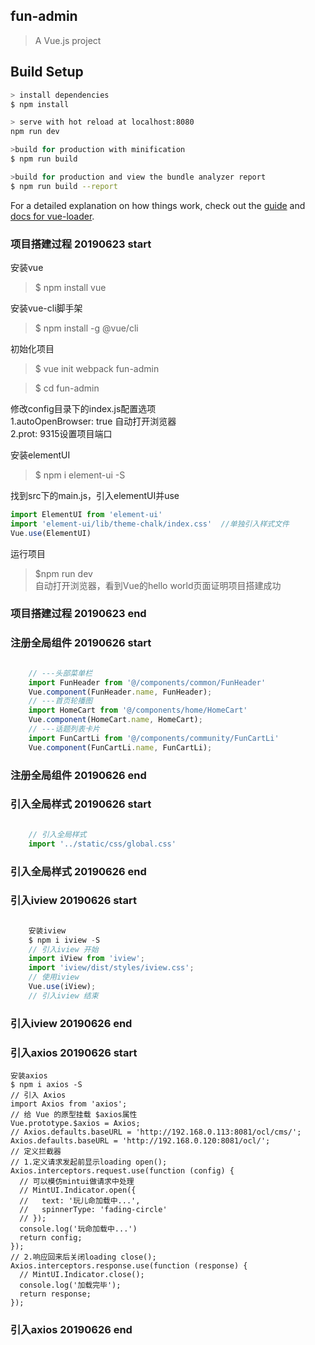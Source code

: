 ## fun-admin

> A Vue.js project

## Build Setup

``` bash
> install dependencies  
$ npm install

> serve with hot reload at localhost:8080
npm run dev

>build for production with minification    
$ npm run build

>build for production and view the bundle analyzer report  
$ npm run build --report
```

For a detailed explanation on how things work, check out the [guide](http://vuejs-templates.github.io/webpack/) and [docs for vue-loader](http://vuejs.github.io/vue-loader).

### 项目搭建过程 20190623 start
安装vue  

>$ npm install vue  

安装vue-cli脚手架  

>$ npm install -g @vue/cli  

初始化项目  
>$ vue init webpack fun-admin  

>$ cd fun-admin  

修改config目录下的index.js配置选项  
1.autoOpenBrowser: true 自动打开浏览器  
2.prot: 9315设置项目端口  

安装elementUI  
>$ npm i element-ui -S

找到src下的main.js，引入elementUI并use  

```javascript
import ElementUI from 'element-ui'
import 'element-ui/lib/theme-chalk/index.css'  //单独引入样式文件
Vue.use(ElementUI)
```

运行项目
>$npm run dev  
自动打开浏览器，看到Vue的hello world页面证明项目搭建成功

### 项目搭建过程 20190623 end

### 注册全局组件 20190626 start
```javascript  

	// ---头部菜单栏
	import FunHeader from '@/components/common/FunHeader'  
	Vue.component(FunHeader.name, FunHeader);  
	// ---首页轮播图  
	import HomeCart from '@/components/home/HomeCart'  
	Vue.component(HomeCart.name, HomeCart);  
	// ---话题列表卡片  
	import FunCartLi from '@/components/community/FunCartLi'  
	Vue.component(FunCartLi.name, FunCartLi);  
```
### 注册全局组件 20190626 end

### 引入全局样式 20190626 start
```javascript

	// 引入全局样式
	import '../static/css/global.css'
```
### 引入全局样式 20190626 end

### 引入iview 20190626 start
```javascript  

	安装iview  
	$ npm i iview -S  
	// 引入iview 开始  
	import iView from 'iview';  
	import 'iview/dist/styles/iview.css';  
	// 使用iview  
	Vue.use(iView);  
	// 引入iview 结束
```
### 引入iview 20190626 end

### 引入axios 20190626 start
	
	安装axios
	$ npm i axios -S 
	// 引入 Axios
	import Axios from 'axios';
	// 给 Vue 的原型挂载 $axios属性
	Vue.prototype.$axios = Axios;
	// Axios.defaults.baseURL = 'http://192.168.0.113:8081/ocl/cms/';
	Axios.defaults.baseURL = 'http://192.168.0.120:8081/ocl/';
	// 定义拦截器
	// 1.定义请求发起前显示loading open();
	Axios.interceptors.request.use(function (config) {
	  // 可以模仿mintui做请求中处理
	  // MintUI.Indicator.open({
	  //   text: '玩儿命加载中...',
	  //   spinnerType: 'fading-circle'
	  // });
	  console.log('玩命加载中...')
	  return config;
	});
	// 2.响应回来后关闭loading close();
	Axios.interceptors.response.use(function (response) {
	  // MintUI.Indicator.close();
	  console.log('加载完毕');
	  return response;
	});
### 引入axios 20190626 end




